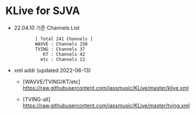 # KLive for SJVA

* 22.04.10 기준 Channels List

              [ Total 241 Channels ]
              WAVVE : Channels 150
              TVING : Channels 37
                 KT : Channels 42
                etc : Channels 12

* xml addr (updated 2022-06-13)

  - [WAVVE/TVING/KT/etc]
    https://raw.githubusercontent.com/jassmusic/KLive/master/klive.xml

  - [TVING-all]
    https://raw.githubusercontent.com/jassmusic/KLive/master/tving.xml



